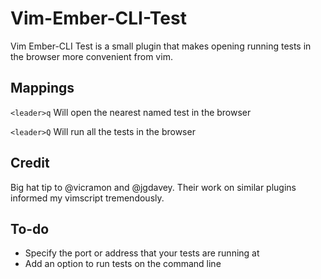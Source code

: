 # Vim-Ember-CLI-Test

Vim Ember-CLI Test is a small plugin that makes opening running tests in
the browser more convenient from vim.

## Mappings

`<leader>q` Will open the nearest named test in the browser

`<leader>Q` Will run all the tests in the browser

## Credit

Big hat tip to  @vicramon and @jgdavey. Their work on similar plugins informed
my vimscript tremendously.

## To-do

  * Specify the port or address that your tests are running at
  * Add an option to run tests on the command line
